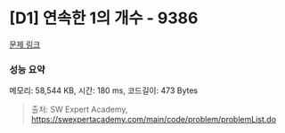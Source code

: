 # [D1] 연속한 1의 개수 - 9386 

[문제 링크](https://swexpertacademy.com/main/code/problem/problemDetail.do?contestProbId=AXALDUIq97oDFASI) 

### 성능 요약

메모리: 58,544 KB, 시간: 180 ms, 코드길이: 473 Bytes



> 출처: SW Expert Academy, https://swexpertacademy.com/main/code/problem/problemList.do